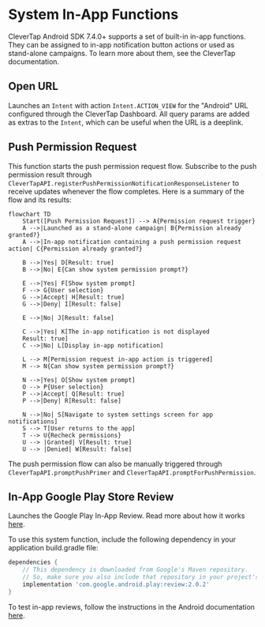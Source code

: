 # System In-App Functions
CleverTap Android SDK 7.4.0+ supports a set of built-in in-app functions. They can be assigned to in-app notification button actions or used as stand-alone campaigns. To learn more about them, see the CleverTap documentation.

## Open URL
Launches an `Intent` with action `Intent.ACTION_VIEW` for the "Android" URL configured through the CleverTap Dashboard. All query params are added as extras to the `Intent`, which can be useful when the URL is a deeplink.

## Push Permission Request
This function starts the push permission request flow. Subscribe to the push permission result through `CleverTapAPI.registerPushPermissionNotificationResponseListener` to receive updates whenever the flow completes. Here is a summary of the flow and its results:

```mermaid
flowchart TD
    Start([Push Permission Request]) --> A{Permission request trigger}
    A -->|Launched as a stand-alone campaign| B{Permission already granted?}
    A -->|In-app notification containing a push permission request action| C{Permission already granted?}
    
    B -->|Yes| D[Result: true]
    B -->|No| E{Can show system permission prompt?}
    
    E -->|Yes| F[Show system prompt]
    F --> G{User selection}
    G -->|Accept| H[Result: true]
    G -->|Deny| I[Result: false]
    
    E -->|No| J[Result: false]
    
    C -->|Yes| K[The in-app notification is not displayed
    Result: true]
    C -->|No| L[Display in-app notification]
    
    L --> M[Permission request in-app action is triggered]
    M --> N{Can show system permission prompt?}
    
    N -->|Yes| O[Show system prompt]
    O --> P{User selection}
    P -->|Accept| Q[Result: true]
    P -->|Deny| R[Result: false]
    
    N -->|No| S[Navigate to system settings screen for app notifications]
    S --> T[User returns to the app]
    T --> U{Recheck permissions}
    U --> |Granted| V[Result: true]
    U --> |Denied| W[Result: false]
```

The push permission flow can also be manually triggered through `CleverTapAPI.promptPushPrimer` and `CleverTapAPI.promptForPushPermission`.

## In-App Google Play Store Review
Launches the Google Play In-App Review. Read more about how it works [here](https://developer.android.com/guide/playcore/in-app-review).

To use this system function, include the following dependency in your application build.gradle file:

```groovy
dependencies {
    // This dependency is downloaded from Google's Maven repository.
    // So, make sure you also include that repository in your project's build.gradle file.
    implementation 'com.google.android.play:review:2.0.2'
}
```

To test in-app reviews, follow the instructions in the Android documentation [here](https://developer.android.com/guide/playcore/in-app-review/test).

